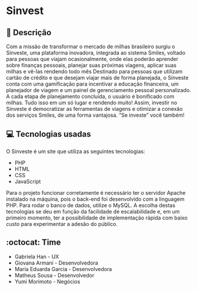 # Sinvest

## :page_with_curl: Descrição
Com a missão de transformar o mercado de milhas brasileiro surgiu o Sinveste, uma plataforma inovadora, integrada ao sistema Smiles, voltado para pessoas que viajam ocasionalmente, onde elas poderão aprender sobre finanças pessoais, planejar suas próximas viagens, aplicar suas milhas e vê-las rendendo todo mês
Destinado para pessoas que utilizam cartão de crédito e que desejam viajar mais de forma planejada, o Sinveste conta com uma gamificação para incentivar a educação financeira, um planejador de viagem e um painel de gerenciamento pessoal personalizado. A cada etapa de planejamento concluída, o usuário é bonificado com milhas. Tudo isso em um só lugar e rendendo muito!
Assim, investir no Sinveste é democratizar as ferramentas de viagens e otimizar a conexão dos serviços Smiles, de uma forma vantajosa.
“Se investe” você também!

## :computer: Tecnologias usadas
O Sinveste é um site que utiliza as seguintes tecnologias:
* PHP
* HTML
* CSS
* JavaScript
 
Para o projeto funcionar corretamente é necessário ter o servidor Apache instalado na máquina, pois o back-end foi desenvolvido com a linguagem PHP. Para rodar o banco de dados, utilize o MySQL.
A escolha destas tecnologias se deu em função da facilidade de escalabilidade e, em um primeiro momento, ter a possibilidade de implementação rápida com baixo custo para experimentar a adesão do público. 

## :octocat: Time
* Gabriela Han - UX
* Giovana Armani - Desenvolvedora
* Maria Eduarda Garcia - Desenvolvedora
* Matheus Sousa - Desenvolvedor
* Yumi Morimoto - Negócios

